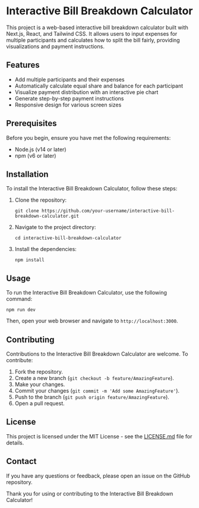 # Interactive Bill Breakdown Calculator

This project is a web-based interactive bill breakdown calculator built with Next.js, React, and Tailwind CSS. It allows users to input expenses for multiple participants and calculates how to split the bill fairly, providing visualizations and payment instructions.

## Features

- Add multiple participants and their expenses
- Automatically calculate equal share and balance for each participant
- Visualize payment distribution with an interactive pie chart
- Generate step-by-step payment instructions
- Responsive design for various screen sizes

## Prerequisites

Before you begin, ensure you have met the following requirements:

- Node.js (v14 or later)
- npm (v6 or later)

## Installation

To install the Interactive Bill Breakdown Calculator, follow these steps:

1. Clone the repository:
   ```
   git clone https://github.com/your-username/interactive-bill-breakdown-calculator.git
   ```

2. Navigate to the project directory:
   ```
   cd interactive-bill-breakdown-calculator
   ```

3. Install the dependencies:
   ```
   npm install
   ```

## Usage

To run the Interactive Bill Breakdown Calculator, use the following command:

```
npm run dev
```

Then, open your web browser and navigate to `http://localhost:3000`.

## Contributing

Contributions to the Interactive Bill Breakdown Calculator are welcome. To contribute:

1. Fork the repository.
2. Create a new branch (`git checkout -b feature/AmazingFeature`).
3. Make your changes.
4. Commit your changes (`git commit -m 'Add some AmazingFeature'`).
5. Push to the branch (`git push origin feature/AmazingFeature`).
6. Open a pull request.

## License

This project is licensed under the MIT License - see the [LICENSE.md](LICENSE.md) file for details.

## Contact

If you have any questions or feedback, please open an issue on the GitHub repository.

Thank you for using or contributing to the Interactive Bill Breakdown Calculator!
